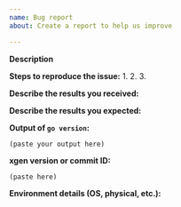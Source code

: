 ```yaml
---
name: Bug report
about: Create a report to help us improve

---
```


<!--
If you are reporting a new issue, make sure that we do not have any duplicates
already open. You can ensure this by searching the issue list for this
repository. If there is a duplicate, please close your issue and add a comment
to the existing issue instead.

Use the commands below to provide key information from your environment:
You do NOT have to include this information if this is a FEATURE REQUEST
-->

**Description**

<!--
Briefly describe the problem you are having in a few paragraphs.
-->

**Steps to reproduce the issue:**
1.
2.
3.

**Describe the results you received:**

**Describe the results you expected:**

**Output of `go version`:**

```text
(paste your output here)
```

**xgen version or commit ID:**

```text
(paste here)
```

**Environment details (OS, physical, etc.):**
